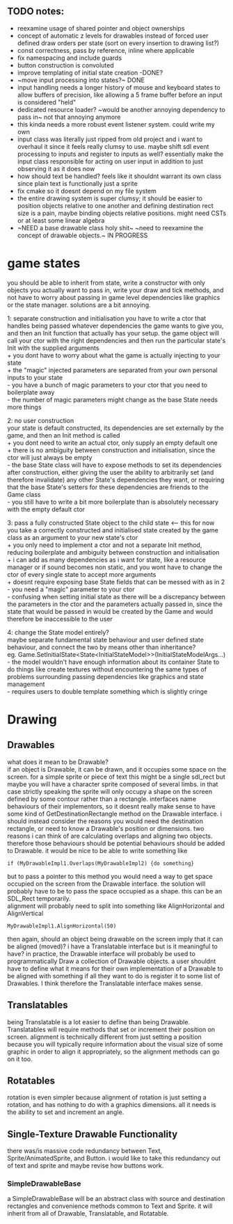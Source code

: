 ## TODO notes:
- reexamine usage of shared pointer and object ownerships
- concept of automatic z levels for drawables instead of forced user defined draw orders per state (sort on every insertion to drawing list?)
- const correctness, pass by reference, inline where applicable
- fix namespacing and include guards
- button construction is convoluted
- improve templating of initial state creation -DONE?
- ~move input processing into states?~ DONE
- input handling needs a longer history of mouse and keyboard states to allow buffers of precision, like allowing a 5 frame buffer before an input is considered "held"
- dedicated resource loader? ~would be another annoying dependency to pass in~ not that annoying anymore
- this kinda needs a more robust event listener system. could write my own
- input class was literally just ripped from old project and i want to overhaul it since it feels really clumsy to use. maybe shift sdl event processing to inputs and register to inputs as well? essentially make the input class responsible for acting on user input in addition to just observing it as it does now
- how should text be handled? feels like it shouldnt warrant its own class since plain text is functionally just a sprite
- fix cmake so it doesnt depend on my file system
- the entire drawing system is super clumsy; it should be easier to position objects relative to one another and defining destination rect size is a pain, maybe binding objects relative positions. might need CSTs or at least some linear algebra
- ~NEED a base drawable class holy shit~ ~need to reexamine the concept of drawable objects.~ IN PROGRESS

# game states
you should be able to inherit from state, write a constructor with only objects you actually want to pass in, write your draw and tick methods, and not have to worry about passing in game level dependencies like graphics or the state manager. solutions are a bit annoying.

1: separate construction and initialisation
you have to write a ctor that handles being passed whatever dependencies the game wants to give you, and then an Init function that actually has your setup. the game object will call your ctor with the right dependencies and then run the particular state's Init with the supplied arguments  
\+ you dont have to worry about what the game is actually injecting to your state  
\+ the "magic" injected parameters are separated from your own personal inputs to your state  
\- you have a bunch of magic parameters to your ctor that you need to boilerplate away  
\- the number of magic parameters might change as the base State needs more things  

2: no user construction  
your state is default constructed, its dependencies are set externally by the game, and then an Init method is called  
\+ you dont need to write an actual ctor, only supply an empty default one  
\+ there is no ambiguity between construction and initialisation, since the ctor will just always be empty  
\- the base State class will have to expose methods to set its dependencies after construction, either giving the user the ability to arbitrarily set (and therefore invalidate) any other State's dependencies they want, or requiring that the base State's setters for these dependencies are friends to the Game class  
\- you still have to write a bit more boilerplate than is absolutely necessary with the empty default ctor  

3: pass a fully constructed State object to the child state \<-- this for now  
you take a correctly constructed and initialised state created by the game class as an argument to your new state's ctor  
\+ you only need to implement a ctor and not a separate Init method, reducing boilerplate and ambiguity between construction and initialisation  
\+ i can add as many dependencies as i want for state, like a resource manager or if sound becomes non static, and you wont have to change the ctor of every single state to accept more arguments  
\+ doesnt require exposing base State fields that can be messed with as in 2  
\- you need a "magic" parameter to your ctor  
\- confusing when setting initial state as there will be a discrepancy between the parameters in the ctor and the parameters actually passed in, since the state that would be passed in would be created by the Game and would therefore be inaccessible to the user  

4: change the State model entirely?  
maybe separate fundamental state behaviour and user defined state behaviour, and connect the two by means other than inheritance?  
eg. Game.SetInitialState\<State\<InitialStateModel\>\>(InitialStateModelArgs...)  
\- the model wouldn't have enough information about its container State to do things like create textures without encountering the same types of problems surrounding passing dependencies like graphics and state management   
\- requires users to double template something which is slightly cringe  

# Drawing

## Drawables
what does it mean to be Drawable?  
if an object is Drawable, it can be drawn, and it occupies some space on the screen. for a simple sprite or piece of text this might be a single sdl_rect but maybe you will have a character sprite composed of several limbs. in that case strictly speaking the sprite will only occupy a shape on the screen defined by some contour rather than a rectangle. interfaces name behaviours of their implementors, so it doesnt really make sense to have some kind of GetDestinationRectangle method on the Drawable interface. i should instead consider the reasons you would need the destination rectangle, or need to know a Drawable's position or dimensions. two reasons i can think of are calculating overlaps and aligning two objects. therefore those behaviours should be potential behaviours should be added to Drawable. it would be nice to be able to write something like  

```if (MyDrawableImpl1.Overlaps(MyDrawableImpl2) {do something}```

but to pass a pointer to this method you would need a way to get space occupied on the screen from the Drawable interface. the solution will probably have to be to pass the space occupied as a shape. this can be an SDL_Rect temporarily.  
alignment will probably need to split into something like AlignHorizontal and AlignVertical  

```MyDrawableImpl1.AlignHorizontal(50)```  

then again, should an object being drawable on the screen imply that it can be aligned (moved)? i have a Translatable interface but is it meaningful to have? in practice, the Drawable interface will probably be used to programmatically Draw a collection of Drawable objects. a user shouldnt have to define what it means for their own implementation of a Drawable to be aligned with something if all they want to do is register it to some list of Drawables. I think therefore the Translatable interface makes sense. 

## Translatables
being Translatable is a lot easier to define than being Drawable. Translatables will require methods that set or increment their position on screen. alignment is technically different from just setting a position because you will typically require information about the visual size of some graphic in order to align it appropriately, so the alignment methods can go on it too.

## Rotatables
rotation is even simpler because alignment of rotation is just setting a rotation, and has nothing to do with a graphics dimensions. all it needs is the ability to set and increment an angle.

## Single-Texture Drawable Functionality
there was/is massive code redundancy between Text, Sprite/AnimatedSprite, and Button. i would like to take this redundancy out of text and sprite and maybe revise how buttons work.

### SimpleDrawableBase
a SimpleDrawableBase will be an abstract class with source and destination rectangles and convenience methods common to Text and Sprite. it will inherit from all of Drawable, Translatable, and Rotatable.